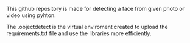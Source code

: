This github repository is made for detecting a face from given photo or video using pyhton.


The .objectdetect is the virtual enviroment created to upload the requirements.txt file and use the libraries more efficiently.
